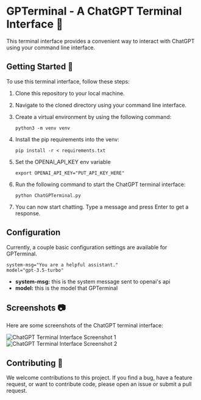 # GPTerminal - A ChatGPT Terminal Interface :robot:

This terminal interface provides a convenient way to interact with ChatGPT using your command line interface.

## Getting Started :rocket:

To use this terminal interface, follow these steps:

1. Clone this repository to your local machine.
2. Navigate to the cloned directory using your command line interface.
3. Create a virtual environment by using the following command:

   ```
   python3 -m venv venv
   ```

4. Install the pip requirements into the venv:

   ```
   pip install -r < requirements.txt
   ```

5. Set the OPENAI_API_KEY env variable

   ```
   export OPENAI_API_KEY="PUT_API_KEY_HERE"
   ```

6. Run the following command to start the ChatGPT terminal interface:

   ```
   python ChatGPTerminal.py
   ```

7. You can now start chatting. Type a message and press Enter to get a response.



## Configuration

Currently, a couple basic configuration settings are available for GPTerminal.

   ```
   system-msg="You are a helpful assistant."
   model="gpt-3.5-turbo"
   ```

- **system-msg:** this is the system message sent to openai's api
- **model:** this is the model that GPTerminal

## Screenshots :camera:

Here are some screenshots of the ChatGPT terminal interface:

![ChatGPT Terminal Interface Screenshot 1](screenshots/screenshot1.png)
![ChatGPT Terminal Interface Screenshot 2](screenshots/screenshot2.png)

## Contributing :raised_hands:

We welcome contributions to this project. If you find a bug, have a feature request, or want to contribute code, please open an issue or submit a pull request.
